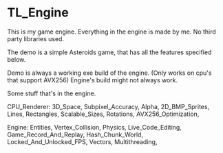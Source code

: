 # TL_Engine
This is my game engine. Everything in the engine is made by me. No third party libraries used.

The demo is a simple Asteroids game, that has all the features specified below.

Demo is always a working exe build of the engine. (Only works on cpu's that support AVX256)
Engine's build might not always work.

Some stuff that's in the engine.

CPU_Renderer:
3D_Space,
Subpixel_Accuracy,
Alpha,
2D_BMP_Sprites,
Lines,
Rectangles,
Scalable_Sizes,
Rotations,
AVX256_Optimization,

Engine:
Entities,
Vertex_Collision,
Physics,
Live_Code_Editing,
Game_Record_And_Replay,
Hash_Chunk_World,
Locked_And_Unlocked_FPS,
Vectors,
Multithreading,


